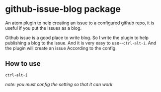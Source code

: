 # github-issue-blog package

An atom plugin to help creating an issue to a configured github repo, it is useful if you put the issues as a blog.

Github issue is a good place to write blog. So I write the plugin to help publishing a blog to the issue. And it is very easy to use--`ctrl-alt-i`. And the plugin will create an issue According to the config.


## How to use

`ctrl-alt-i`

*note: you must config the setting so that It can work*
